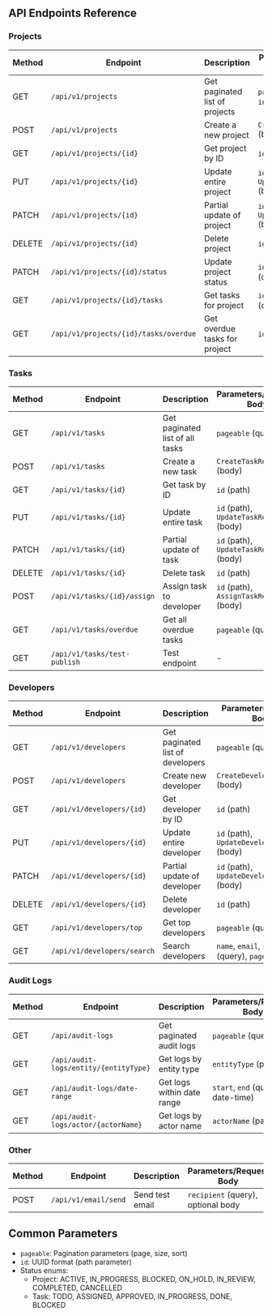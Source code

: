 ## API Endpoints Reference

### Projects

| Method | Endpoint                          | Description                                  | Parameters/Request Body                     |
|--------|-----------------------------------|----------------------------------------------|---------------------------------------------|
| GET    | `/api/v1/projects`                | Get paginated list of projects               | `pageable`, `includeTasks` (query)          |
| POST   | `/api/v1/projects`                | Create a new project                         | `CreateProjectRequest` (body)               |
| GET    | `/api/v1/projects/{id}`           | Get project by ID                            | `id` (path)                                 |
| PUT    | `/api/v1/projects/{id}`           | Update entire project                        | `id` (path), `UpdateProjectRequest` (body)  |
| PATCH  | `/api/v1/projects/{id}`           | Partial update of project                    | `id` (path), `UpdateProjectRequest` (body)  |
| DELETE | `/api/v1/projects/{id}`           | Delete project                               | `id` (path)                                 |
| PATCH  | `/api/v1/projects/{id}/status`    | Update project status                        | `id` (path), `status` (query)               |
| GET    | `/api/v1/projects/{id}/tasks`     | Get tasks for project                        | `id` (path), filters (query), `pageable`    |
| GET    | `/api/v1/projects/{id}/tasks/overdue` | Get overdue tasks for project             | `id` (path), `pageable`                     |

### Tasks

| Method | Endpoint                          | Description                                  | Parameters/Request Body                     |
|--------|-----------------------------------|----------------------------------------------|---------------------------------------------|
| GET    | `/api/v1/tasks`                   | Get paginated list of all tasks              | `pageable` (query)                          |
| POST   | `/api/v1/tasks`                   | Create a new task                            | `CreateTaskRequest` (body)                  |
| GET    | `/api/v1/tasks/{id}`              | Get task by ID                               | `id` (path)                                 |
| PUT    | `/api/v1/tasks/{id}`              | Update entire task                           | `id` (path), `UpdateTaskRequest` (body)     |
| PATCH  | `/api/v1/tasks/{id}`              | Partial update of task                       | `id` (path), `UpdateTaskRequest` (body)     |
| DELETE | `/api/v1/tasks/{id}`              | Delete task                                  | `id` (path)                                 |
| POST   | `/api/v1/tasks/{id}/assign`       | Assign task to developer                     | `id` (path), `AssignTaskRequest` (body)     |
| GET    | `/api/v1/tasks/overdue`           | Get all overdue tasks                        | `pageable` (query)                          |
| GET    | `/api/v1/tasks/test-publish`      | Test endpoint                                | -                                           |

### Developers

| Method | Endpoint                          | Description                                  | Parameters/Request Body                     |
|--------|-----------------------------------|----------------------------------------------|---------------------------------------------|
| GET    | `/api/v1/developers`              | Get paginated list of developers             | `pageable` (query)                          |
| POST   | `/api/v1/developers`              | Create new developer                         | `CreateDeveloperRequest` (body)             |
| GET    | `/api/v1/developers/{id}`         | Get developer by ID                          | `id` (path)                                 |
| PUT    | `/api/v1/developers/{id}`         | Update entire developer                      | `id` (path), `UpdateDeveloperRequest` (body)|
| PATCH  | `/api/v1/developers/{id}`         | Partial update of developer                  | `id` (path), `UpdateDeveloperRequest` (body)|
| DELETE | `/api/v1/developers/{id}`         | Delete developer                             | `id` (path)                                 |
| GET    | `/api/v1/developers/top`          | Get top developers                           | `pageable` (query)                          |
| GET    | `/api/v1/developers/search`       | Search developers                            | `name`, `email`, `skill` (query), `pageable`|

### Audit Logs

| Method | Endpoint                          | Description                                  | Parameters/Request Body                     |
|--------|-----------------------------------|----------------------------------------------|---------------------------------------------|
| GET    | `/api/audit-logs`                 | Get paginated audit logs                     | `pageable` (query)                          |
| GET    | `/api/audit-logs/entity/{entityType}` | Get logs by entity type                  | `entityType` (path)                         |
| GET    | `/api/audit-logs/date-range`      | Get logs within date range                   | `start`, `end` (query - date-time)          |
| GET    | `/api/audit-logs/actor/{actorName}` | Get logs by actor name                    | `actorName` (path)                          |

### Other

| Method | Endpoint                          | Description                                  | Parameters/Request Body                     |
|--------|-----------------------------------|----------------------------------------------|---------------------------------------------|
| POST   | `/api/v1/email/send`              | Send test email                              | `recipient` (query), optional body          |

## Common Parameters

- `pageable`: Pagination parameters (page, size, sort)
- `id`: UUID format (path parameter)
- Status enums:
    - Project: ACTIVE, IN_PROGRESS, BLOCKED, ON_HOLD, IN_REVIEW, COMPLETED, CANCELLED
    - Task: TODO, ASSIGNED, APPROVED, IN_PROGRESS, DONE, BLOCKED